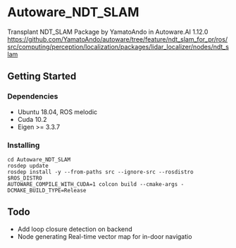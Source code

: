 # Autoware_NDT_SLAM
Transplant NDT_SLAM Package by YamatoAndo in Autoware.AI 1.12.0 https://github.com/YamatoAndo/autoware/tree/feature/ndt_slam_for_pr/ros/src/computing/perception/localization/packages/lidar_localizer/nodes/ndt_slam

## Getting Started

### Dependencies

* Ubuntu 18.04, ROS melodic
* Cuda 10.2
* Eigen >= 3.3.7

### Installing

```
cd Autoware_NDT_SLAM
rosdep update
rosdep install -y --from-paths src --ignore-src --rosdistro $ROS_DISTRO
AUTOWARE_COMPILE_WITH_CUDA=1 colcon build --cmake-args -DCMAKE_BUILD_TYPE=Release
```

## Todo
* Add loop closure detection on backend
* Node generating Real-time vector map for in-door navigatio
